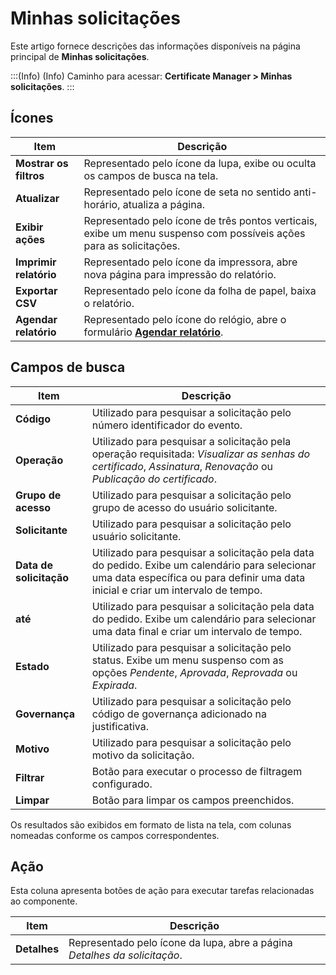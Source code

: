 # Minhas solicitações

Este artigo fornece descrições das informações disponíveis na página principal de **Minhas solicitações**.

:::(Info) (Info)
Caminho para acessar: **Certificate Manager > Minhas solicitações**.
:::

## Ícones
| Item | Descrição |
| --- | --- |
|**Mostrar os filtros**|Representado pelo ícone da lupa, exibe ou oculta os campos de busca na tela.|
|**Atualizar**|Representado pelo ícone de seta no sentido anti-horário, atualiza a página.
|**Exibir ações**|Representado pelo ícone de três pontos verticais, exibe um menu suspenso com possíveis ações para as solicitações.|
|**Imprimir relatório**|Representado pelo ícone da impressora, abre nova página para impressão do relatório.|
|**Exportar CSV**|Representado pelo ícone da folha de papel, baixa o relatório.|
|**Agendar relatório**|Representado pelo ícone do relógio, abre o formulário **[Agendar relatório](/v3-33/docs/pt/general-information-how-to-issue-download-and-schedule-device-reports)**.|

## Campos de busca
| Item | Descrição |
| --- | --- |
|**Código**|Utilizado para pesquisar a solicitação pelo número identificador do evento. |
|**Operação**|Utilizado para pesquisar a solicitação pela operação requisitada: *Visualizar as senhas do certificado*, *Assinatura*, *Renovação* ou *Publicação do certificado*.|
|**Grupo de acesso**|Utilizado para pesquisar a solicitação pelo grupo de acesso do usuário solicitante.|
|**Solicitante**|Utilizado para pesquisar a solicitação pelo usuário solicitante.|
|**Data de solicitação**|Utilizado para pesquisar a solicitação pela data do pedido. Exibe um calendário para selecionar uma data específica ou para definir uma data inicial e criar um intervalo de tempo.|
|**até**|Utilizado para pesquisar a solicitação pela data do pedido. Exibe um calendário para selecionar uma data final e criar um intervalo de tempo.|
|**Estado**|Utilizado para pesquisar a solicitação pelo status. Exibe um menu suspenso com as opções *Pendente*, *Aprovada*, *Reprovada* ou *Expirada*.|
|**Governança**|Utilizado para pesquisar a solicitação pelo código de governança adicionado na justificativa.|
|**Motivo**|Utilizado para pesquisar a solicitação pelo motivo da solicitação.|
|**Filtrar**|Botão para executar o processo de filtragem configurado.|
|**Limpar**|Botão para limpar os campos preenchidos.|

Os resultados são exibidos em formato de lista na tela, com colunas nomeadas conforme os campos correspondentes. 

## Ação
Esta coluna apresenta botões de ação para executar tarefas relacionadas ao componente.

| Item | Descrição |
| --- | --- |
|**Detalhes**|Representado pelo ícone da lupa, abre a página *Detalhes da solicitação*.|


